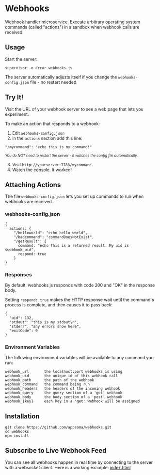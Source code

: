 # Webhooks

Webhook handler microservice. Execute arbitrary operating system commands (called "actions") in a sandbox when webhook calls are received.

## Usage
Start the server:
```
supervisor -n error webhooks.js
```

The server automatically adjusts itself if you change the `webhooks-config.json` file - no restart needed.

## Try It!
Visit the URL of your webhook server to see a web page that lets you experiment.

To make an action that responds to a webhook:

1. Edit `webhooks-config.json`
2. In the `actions` section add this line:
  ```
  "/mycommand": "echo this is my command!"
  ```
  *<sub>You do NOT need to restart the server - it watches the config file automatically.</sub>*

3. Visit `http://yourserver:7788/mycommand`.
4. Watch the console. It worked!


## Attaching Actions

The file `webhooks-config.json` lets you set up commands to run when webhooks are received.

### webhooks-config.json

```
{
  actions: {
    "/helloworld": "echo hello world",
    "/badcommand": "commandDoesNotExist",
    "/getResult": {
      command: "echo This is a returned result. My uid is $webhook_uid",
      respond: true
    }
}
```

### Responses

By default, webhooks.js responds with code 200 and "OK" in the response body.

Setting `respond: true` makes the HTTP response wait until the command's process is complete, and then causes it to pass back:
```
{
  "uid": 132,
  "stdout": "this is my stdout\n",
  "stderr": "any errors show here",
  "exitCode": 0
}
```

### Environment Variables

The following environment variables will be available to any command
you run:
```
webhook_url       the localhost:port webhooks is using
webhook_uid       the unique id of this webhook call
webhook_path      the path of the webhook
webhook_command   the command being run
webhook_headers   the headers of the incoming webhook
webhook_query     the query section of a 'get' webhook
webhook_body      the body section of a 'post' webhook
webhook_{key}     each key in a 'get' webhook will be assigned
```

## Installation
```
git clone https://github.com/appsoma/webhooks.git
cd webhooks
npm install
```

## Subscribe to Live Webhook Feed

You can see all webhooks happen in real time by connecting to the server with a websocket client. Here is a working example: <a href="https://github.com/appsoma/webhooks/blob/master/index.html">index.html</a>

